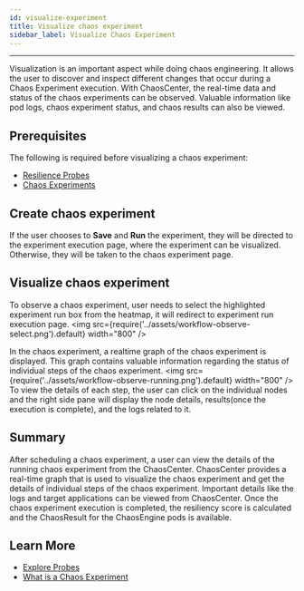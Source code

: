```yaml
---
id: visualize-experiment
title: Visualize chaos experiment
sidebar_label: Visualize Chaos Experiment
---
```


---

Visualization is an important aspect while doing chaos engineering. It allows the user to discover and inspect different changes that occur during a Chaos Experiment execution. With ChaosCenter, the real-time data and status of the chaos experiments can be observed. Valuable information like pod logs, chaos experiment status, and chaos results can also be viewed.

## Prerequisites

The following is required before visualizing a chaos experiment:

- [Resilience Probes](probes.md)
- [Chaos Experiments](chaos-workflow.md)

## Create chaos experiment

If the user chooses to **Save** and **Run** the experiment, they will be directed to the experiment execution page, where the experiment can be visualized. Otherwise, they will be taken to the chaos experiment page.

## Visualize chaos experiment

To observe a chaos experiment, user needs to select the highlighted experiment run box from the heatmap, it will redirect to experiment run execution page.
<img src={require('../assets/workflow-observe-select.png').default} width="800" />

In the chaos experiment, a realtime graph of the chaos experiment is displayed. This graph contains valuable information regarding the status of individual steps of the chaos experiment.
<img src={require('../assets/workflow-observe-running.png').default} width="800" />
To view the details of each step, the user can click on the individual nodes and the right side pane will display the node details, results(once the execution is complete), and the logs related to it.

## Summary

After scheduling a chaos experiment, a user can view the details of the running chaos experiment from the ChaosCenter. ChaosCenter provides a real-time graph that is used to visualize the chaos experiment and get the details of individual steps of the chaos experiment. Important details like the logs and target applications can be viewed from ChaosCenter. Once the chaos experiment execution is completed, the resiliency score is calculated and the ChaosResult for the ChaosEngine pods is available.

## Learn More

- [Explore Probes](probes.md)
- [What is a Chaos Experiment](chaos-workflow.md)
